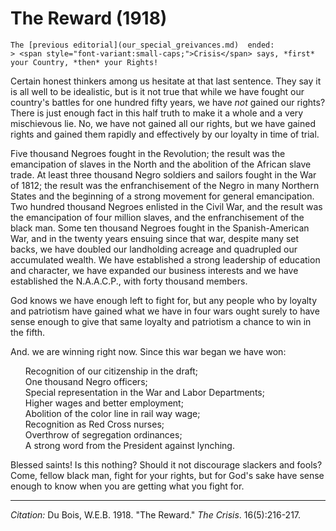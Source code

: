 <!--
title:   The Reward
author:  Du Bois, W.E.B.
journal: The Crisis
year:    1918
volume:  16
issue:   5
pages:   216-217
-->
# The Reward (1918)

```{margin}
The [previous editorial](our_special_greivances.md)  ended:
> <span style="font-variant:small-caps;">Crisis</span> says, *first* your Country, *then* your Rights!
```

Certain honest thinkers among us hesitate at that last sentence. They say it is all well to be idealistic, but is it not true that while we have fought our country's battles for one hundred fifty years, we have *not* gained our rights? There is just enough fact in this half truth to make it a whole and a very mischievous lie. No, we have not gained all our rights, but we have gained rights and gained them rapidly and effectively by our loyalty in time of trial.

Five thousand Negroes fought in the Revolution; the result was the emancipation of slaves in the North and the abolition of the African slave trade. At least three thousand Negro soldiers and sailors fought in the War of 1812; the result was the enfranchisement of the Negro in many Northern States and the beginning of a strong movement for general emancipation. Two hundred thousand Negroes enlisted in the Civil War, and the result was the emancipation of four million slaves, and the enfranchisement of the black man. Some ten thousand Negroes fought in the Spanish-American War, and in the twenty years ensuing since that war, despite many set backs, we have doubled our landholding acreage and quadrupled our accumulated wealth. We have established a strong leadership of education and character, we have expanded our business interests and we have established the N.A.A.C.P., with forty thousand members.

God knows we have enough left to fight for, but any people who by loyalty and patriotism have gained what we have in four wars ought surely to have sense enough to give that same loyalty and patriotism a chance to win in the fifth.

And. we are winning right now. Since this war began we have won:

<ul style="list-style-type:none;">
 <li>Recognition of our citizenship in the draft;
 <li>One thousand Negro officers;
 <li>Special representation in the War and Labor Departments;
 <li>Higher wages and better employment;
 <li>Abolition of the color line in rail way wage;
 <li>Recognition as Red Cross nurses;
 <li>Overthrow of segregation ordinances;
 <li>A strong word from the President against lynching.</p>
</ul>

Blessed saints! Is this nothing? Should it not discourage slackers and fools? Come, fellow black man, fight for your rights, but for God's sake have sense enough to know when you are getting what you fight for.

______________
*Citation:* Du Bois, W.E.B. 1918. "The Reward." *The Crisis*. 16(5):216-217.
